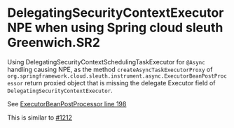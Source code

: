 # DelegatingSecurityContextExecutor NPE when using Spring cloud sleuth Greenwich.SR2

Using DelegatingSecurityContextSchedulingTaskExecutor for `@Async` handling
causing NPE, as the method `createAsyncTaskExecutorProxy` of
`org.springframework.cloud.sleuth.instrument.async.ExecutorBeanPostProcessor`
return proxied object that is missing the delegate Executor field of
`DelegatingSecurityContextExecutor`.

See [ExecutorBeanPostProcessor line 198](https://github.com/spring-cloud/spring-cloud-sleuth/blob/v2.1.2.RELEASE/spring-cloud-sleuth-core/src/main/java/org/springframework/cloud/sleuth/instrument/async/ExecutorBeanPostProcessor.java#L198)

This is similar to [#1212](https://github.com/spring-cloud/spring-cloud-sleuth/issues/1212)
